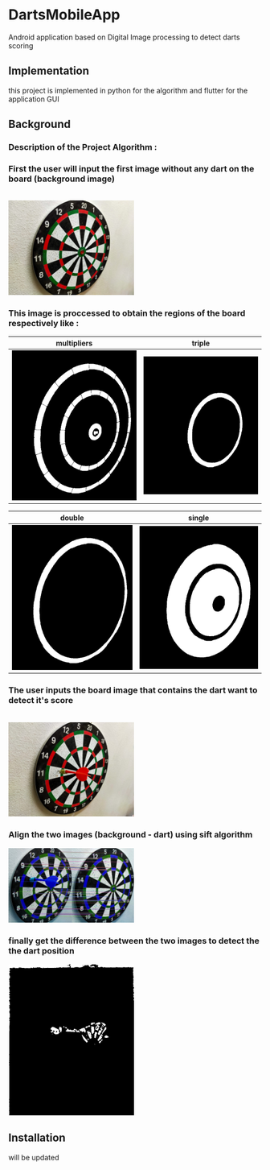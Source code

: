 # DartsMobileApp
Android application based on Digital Image processing to detect darts scoring 

## Implementation
this project is implemented in python for the algorithm and flutter for the application GUI

## Background 
### Description of the Project Algorithm :
### First the user will input the first image without any dart on the board (background image)
<br>
<img src="test_images/dartBoard1.jpg" width="250">

### This image is proccessed to obtain the regions of the board respectively like : 
|multipliers |triple       |
|------------|-------------|
|<img src="debug_images/multipliers regions.jpg" width="450">|<img src="debug_images/triple regions.jpg" width="450">|

|double      |single       |
|------------|-------------|
|<img src="debug_images/double regions.jpg" width="450">|<img src="debug_images/sigle regions.jpg" width="450">|

### The user inputs the board image that contains the dart want to detect it's score 
<br>
<img src="test_images/dart11.jpg" width="250">

### Align the two images (background - dart) using sift algorithm 

<img src="debug_images/matches.jpg" width="250">

### finally get the difference between the two images to detect the the dart position 

<img src="debug_images/diff image.jpg" width="250">












## Installation
will be updated 








